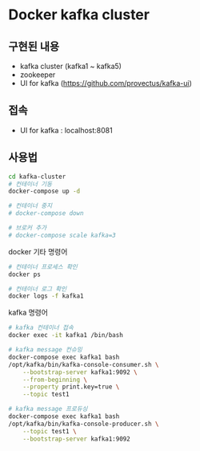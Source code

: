 # Docker kafka cluster
## 구현된 내용
* kafka cluster (kafka1 ~ kafka5)
* zookeeper
* UI for kafka (https://github.com/provectus/kafka-ui)

## 접속 
* UI for kafka : localhost:8081


## 사용법

```sh
cd kafka-cluster
# 컨테이너 기동
docker-compose up -d

# 컨테이너 중지
# docker-compose down

# 브로커 추가
# docker-compose scale kafka=3
```

docker 기타 명령어
```sh
# 컨테이너 프로세스 확인
docker ps

# 컨테이너 로그 확인
docker logs -f kafka1
```

kafka 명령어
```sh
# kafka 컨테이너 접속
docker exec -it kafka1 /bin/bash

# kafka message 컨슈밍
docker-compose exec kafka1 bash
/opt/kafka/bin/kafka-console-consumer.sh \
    --bootstrap-server kafka1:9092 \
    --from-beginning \
    --property print.key=true \
    --topic test1

# kafka message 프로듀싱
docker-compose exec kafka1 bash
/opt/kafka/bin/kafka-console-producer.sh \
    --topic test1 \
    --bootstrap-server kafka1:9092
```
